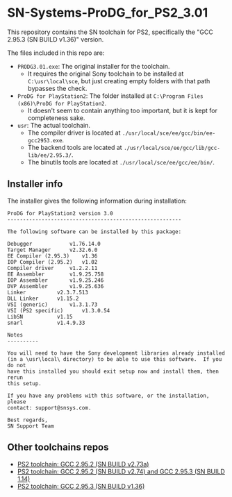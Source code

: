 # SN-Systems-ProDG_for_PS2_3.01

This repository contains the SN toolchain for PS2, specifically the "GCC 2.95.3 (SN BUILD v1.36)" version.

The files included in this repo are:

- `PRODG3.01.exe`: The original installer for the toolchain.
  - It requires the original Sony toolchain to be installed at `C:\usr\local\sce`, but just creating empty folders with that path bypasses the check.
- `ProDG for PlayStation2`: The folder installed at `C:\Program Files (x86)\ProDG for PlayStation2`.
  - It doesn't seem to contain anything too important, but it is kept for completeness sake.
- `usr`: The actual toolchain.
  - The compiler driver is located at `./usr/local/sce/ee/gcc/bin/ee-gcc2953.exe`.
  - The backend tools are located at  `./usr/local/sce/ee/gcc/lib/gcc-lib/ee/2.95.3/`.
  - The binutils tools are located at `./usr/local/sce/ee/gcc/ee/bin/`.

## Installer info

The installer gives the following information during installation:

```plain_text
ProDG for PlayStation2 version 3.0
--------------------------------------------------------

The following software can be installed by this package:

Debugger			v1.76.14.0
Target Manager		v2.32.6.0
EE Compiler (2.95.3)	v1.36
IOP Compiler (2.95.2)	v1.02
Compiler driver		v1.2.2.11
EE Assembler		v1.9.25.758
IOP Assembler		v1.9.25.246
DVP Assembler		v1.9.25.636
Linker			v2.3.7.513
DLL Linker		v1.15.2
VSI (generic)		v1.3.1.73
VSI (PS2 specific)		v1.3.0.54
LibSN			v1.15
snarl			v1.4.9.33

Notes
----------

You will need to have the Sony development libraries already installed 
(in a \usr\local\ directory) to be able to use this software.  If you do not 
have this installed you should exit setup now and install them, then rerun
this setup.

If you have any problems with this software, or the installation, please 
contact: support@snsys.com.

Best regards,
SN Support Team
```

## Other toolchains repos

- [PS2 toolchain: GCC 2.95.2 (SN BUILD v2.73a)](https://github.com/AngheloAlf/SN-Systems-ProDG_for_PS2_2.0)
- [PS2 toolchain: GCC 2.95.2 (SN BUILD v2.74) and GCC 2.95.3 (SN BUILD 1.14)](https://github.com/AngheloAlf/sce_ps2_sdk_24)
- [PS2 toolchain: GCC 2.95.3 (SN BUILD v1.36)](https://github.com/AngheloAlf/SN-Systems-ProDG_for_PS2_3.01)
